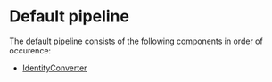 # Default pipeline

The default pipeline consists of the following components in order of occurence:

* [IdentityConverter](identity.md)